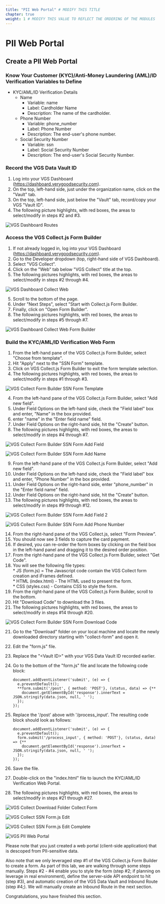 ```yaml
---
title: "PII Web Portal" # MODIFY THIS TITLE
chapter: true
weight: 1 # MODIFY THIS VALUE TO REFLECT THE ORDERING OF THE MODULES
---
```


# PII Web Portal <!-- MODIFY THIS HEADING -->

## Create a PII Web Portal <!-- MODIFY THIS SUBHEADING -->

### Know Your Customer (KYC)/Anti-Money Laundering (AML)/ID Verification Variables to Define  

* KYC/AML/ID Verification Details  
	* Name  
		* Variable: name  
		* Label: Cardholder Name  
		* Description: The name of the cardholder.  
	* Phone Number  
		* Variable: phone_number  
		* Label: Phone Number  
		* Description: The end-user's phone number.  
	* Social Security Number  
		* Variable: ssn  
		* Label: Social Security Number  
		* Description: The end-user's Social Security Number.  


### Record the VGS Data Vault ID  
1) Log into your VGS Dashboard (https://dashboard.verygoodsecurity.com).  
2) On the top, left-hand side, just under the organization name, click on the "Vault" tab.
3) On the top, left-hand side, just below the "Vault" tab, record/copy your VGS "Vault ID".
4) The following picture highlights, with red boxes, the areas to select/modify in steps #2 and #3.

![VGS Dashboard Routes](/images/vgs-dashboard-copy-vault-id.jpg)


### Access the VGS Collect.js Form Builder

1) If not already logged in, log into your VGS Dashboard (https://dashboard.verygoodsecurity.com).
2) Go to the Developer dropdown (top, right-hand side of VGS Dashboard).
3) Select "VGS Collect".
4) Click on the "Web" tab below "VGS Collect" title at the top.
5) The following pictures highlights, with red boxes, the areas to select/modify in steps #2 through #4.

![VGS Dashboard Collect Web](/images/vgs-dashboard-collect-web.jpg)

5) Scroll to the bottom of the page.
6) Under "Next Steps", select "Start with Collect.js Form Builder.
7) Finally, click on "Open Form Builder".
8) The following pictures highlights, with red boxes, the areas to select/modify in steps #5 through #7.

![VGS Dashboard Collect Web Form Builder](/images/vgs-dashboard-collect-web-form-builder.jpg)


### Build the KYC/AML/ID Verification Web Form

1) From the left-hand pane of the VGS Collect.js Form Builder, select "Choose from template".
2) Hit "Apply" next to the "SSN Form" template.
3) Click on VGS Collect.js Form Builder to exit the form template selection.
4) The following pictures highlights, with red boxes, the areas to select/modify in steps #1 through #3.  

![VGS Collect Form Builder SSN Form Template](/images/vgs-collect-form-builder-ssn-form-template.jpg)

4) From the left-hand pane of the VGS Collect.js Form Builder, select "Add new field".
5) Under Field Options on the left-hand side, check the "Field label" box and enter, "Name" in the box provided.
6) enter "name" in the "Enter field name" field.
7) Under Field Options on the right-hand side, hit the "Create" button.
8) The following pictures highlights, with red boxes, the areas to select/modify in steps #4 through #7.  

![VGS Collect Form Builder SSN Form Add Field](/images/vgs-collect-form-builder-ssn-form-add-field.jpg)

![VGS Collect Form Builder SSN Form Add Name](/images/vgs-collect-form-builder-ssn-form-add-name.jpg)

9) From the left-hand pane of the VGS Collect.js Form Builder, select "Add new field".
10) Under Field Options on the left-hand side, check the "Field label" box and enter, "Phone Number" in the box provided.
11) Under Field Options on the right-hand side, enter "phone_number" in the "Enter field name" field.
12) Under Field Options on the right-hand side, hit the "Create" button.
13) The following pictures highlights, with red boxes, the areas to select/modify in steps #9 through #12.  

![VGS Collect Form Builder SSN Form Add Field 2](/images/vgs-collect-form-builder-ssn-form-add-field-2.jpg)

![VGS Collect Form Builder SSN Form Add Phone Number](/images/vgs-collect-form-builder-ssn-form-add-phone-number.jpg)

14) From the right-hand pane of the VGS Collect.js, select "Form Preview".
15) You should now see 3 fields to capture the card payment.
16) If desired, you can re-order the form boxes by clicking on the field box in the left-hand panel and dragging it to the desired order position.  
17) From the right-hand pane of the VGS Collect.js Form Builder, select "Get Code".  
18) You will see the following file types:  
        * JS (form.js) = The Javascript code contain the VGS Collect form creation and iFrames defined.  
        * HTML (index.html) - The HTML used to present the form.  
        * CSS (styles.css) - Contains CSS to style the form.  
19) From the right-hand pane of the VGS Collect.js Form Builder, scroll to the bottom.  
20) Hit "Download Code" to download the 3 files.  
21) The following pictures highlights, with red boxes, the areas to select/modify in steps #14 through #20.  

![VGS Collect Form Builder SSN Form Download Code](/images/vgs-collect-form-builder-ssn-form-download-code.jpg)

21) Go to the "Download" folder on your local machine and locate the newly downloaded directory starting with "collect-form" and open it.  
22) Edit the "form.js" file.  
23) Replace the "\<Vault ID\>" with your VGS Data Vault ID recorded earlier.  
24) Go to the bottom of the "form.js" file and locate the following code block:  

        document.addEventListener('submit', (e) => {  
          e.preventDefault();  
          **form.submit('/post', { method: 'POST'}, (status, data) => {**  
            document.getElementById('response').innerText = JSON.stringify(data.json, null, ' ');  
          });  
        });  

25) Replace the '/post' above with '/process_input'. The resulting code block should look as follows:  

        document.addEventListener('submit', (e) => {  
          e.preventDefault();  
          form.submit('/process_input', { method: 'POST'}, (status, data) => {**  
            document.getElementById('response').innerText = JSON.stringify(data.json, null, ' ');  
          });  
        });  

26) Save the file.  
27) Double-click on the "index.html" file to launch the KYC/AML/ID Verification Web Portal.  

28) The following pictures highlights, with red boxes, the areas to select/modify in steps #21 through #27.

![VGS Collect Download Folder Collect Form](/images/vgs-collect-download-folder-collect-form.jpg)

![VGS Collect SSN Form.js Edit](/images/vgs-collect-ssn-form-js-edit.jpg)

![VGS Collect SSN Form.js Edit Complete](/images/vgs-collect-ssn-form-js-edit-complete.jpg)

![VGS PII Web Portal](/images/vgs-pii-web-portal.png)


Please note that you just created a web portal (client-side application) that is descoped from PII-sensitive data.   

Also note that we only leveraged step #1 of the VGS Collect.js Form Builder to create a form. As part of this lab, we are walking through some steps manually. Steps #2 - #4 enable you to style the form (step #2; if planning on leverage in real environment), define the server-side API endpoint to hit (step #3), and automatic creation of the VGS Data Vault and Inbound Route (step #4;). We will manually create an Inbound Route in the next section.  


Congratulations, you have finished this section.  
